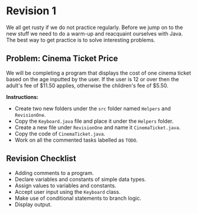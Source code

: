 # Revision 1

We all get rusty if we do not practice regularly. Before we jump on to the new stuff we need to do a warm-up and reacquaint ourselves with Java. The best way to get practice is to solve interesting problems.

## Problem: Cinema Ticket Price

We will be completing a program that displays the cost of one cinema ticket based on the age inputted by the user. If the user is 12 or over then the adult's fee of $11.50 applies, otherwise the children's fee of $5.50.

<b>Instructions:</b>
- Create two new folders under the `src` folder named `Helpers` and `RevisionOne`.
- Copy the `Keyboard.java` file and place it under the `Helpers` folder.
- Create a new file under `RevisionOne` and name it `CinemaTicket.java`.
- Copy the code of `CinemaTicket.java`.
- Work on all the commented tasks labelled as `TODO`.

## Revision Checklist
- Adding comments to a program.
- Declare variables and constants of simple data types.
- Assign values to variables and constants.
- Accept user input using the `Keyboard` class.
- Make use of conditional statements to branch logic.
- Display output.
